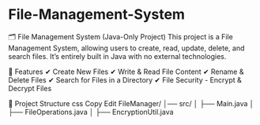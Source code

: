# File-Management-System



🗂️ File Management System (Java-Only Project)
This project is a File Management System, allowing users to create, read, update, delete, and search files. It’s entirely built in Java with no external technologies.

📌 Features
✔ Create New Files
✔ Write & Read File Content
✔ Rename & Delete Files
✔ Search for Files in a Directory
✔ File Security - Encrypt & Decrypt Files

📂 Project Structure
css
Copy
Edit
FileManager/
│── src/
│   ├── Main.java
│   ├── FileOperations.java
│   ├── EncryptionUtil.java
